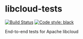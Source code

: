 # libcloud-tests

[![Build Status](https://clewolff.visualstudio.com/libcloud-tests/_apis/build/status/c-w.libcloud-tests?branchName=master)](https://clewolff.visualstudio.com/libcloud-tests/_build/latest?definitionId=4&branchName=master)
[![Code style: black](https://img.shields.io/badge/code%20style-black-000000.svg)](https://github.com/python/black)

End-to-end tests for Apache libcloud
